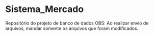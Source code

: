 # Sistema_Mercado
Repositório do projeto de banco de dados
OBS: Ao realizar envio de arquivos, mandar somente os arquivos que foram modificados.
